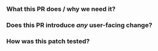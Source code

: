 <!--  Thanks for sending a pull request!

BEFORE SUBMITTING, PLEASE READ https://docs.vllm.ai/en/latest/contributing/overview.html

-->
### What this PR does / why we need it?
<!--
- Please clarify what changes you are proposing. The purpose of this section is to outline the changes and how this PR fixes the issue.
If possible, please consider writing useful notes for better and faster reviews in your PR.

- Please clarify why the changes are needed. For instance, the use case and bug description.

- Fixes #
-->

### Does this PR introduce _any_ user-facing change?
<!--
Note that it means *any* user-facing change including all aspects such as API, interface or other behavior changes.
Documentation-only updates are not considered user-facing changes.
-->

### How was this patch tested?
<!--
CI passed with new added/existing test.
If it was tested in a way different from regular unit tests, please clarify how you tested step by step, ideally copy and paste-able, so that other reviewers can test and check, and descendants can verify in the future.
If tests were not added, please describe why they were not added and/or why it was difficult to add.
-->

